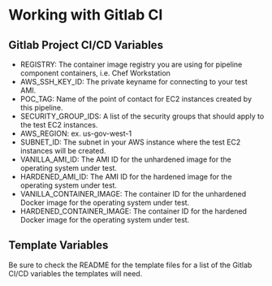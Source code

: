 # Working with Gitlab CI

## Gitlab Project CI/CD Variables

- REGISTRY: The container image registry you are using for pipeline component containers, i.e. Chef Workstation
- AWS_SSH_KEY_ID: The private keyname for connecting to your test AMI.
- POC_TAG: Name of the point of contact for EC2 instances created by this pipeline.
- SECURITY_GROUP_IDS: A list of the security groups that should apply to the test EC2 instances.
- AWS_REGION: ex. us-gov-west-1
- SUBNET_ID: The subnet in your AWS instance where the test EC2 instances will be created.
- VANILLA_AMI_ID: The AMI ID for the unhardened image for the operating system under test.
- HARDENED_AMI_ID: The AMI ID for the hardened image for the operating system under test.
- VANILLA_CONTAINER_IMAGE: The container ID for the unhardened Docker image for the operating system under test. 
- HARDENED_CONTAINER_IMAGE: The container ID for the hardened Docker image for the operating system under test.

## Template Variables

Be sure to check the README for the template files for a list of the Gitlab CI/CD variables the templates will need.